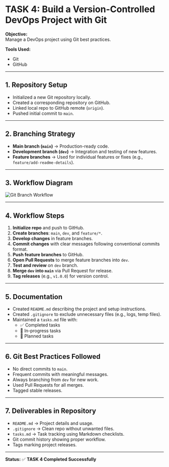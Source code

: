 # TASK 4: Build a Version-Controlled DevOps Project with Git

**Objective:**  
Manage a DevOps project using Git best practices.

**Tools Used:**  
- Git  
- GitHub  

---

## 1. Repository Setup
- Initialized a new Git repository locally.
- Created a corresponding repository on GitHub.
- Linked local repo to GitHub remote (`origin`).
- Pushed initial commit to `main`.

---

## 2. Branching Strategy
- **Main branch (`main`)** → Production-ready code.
- **Development branch (`dev`)** → Integration and testing of new features.
- **Feature branches** → Used for individual features or fixes (e.g., `feature/add-readme-details`).

---

## 3. Workflow Diagram

![Git Branch Workflow](path/to/image.png)

---

## 4. Workflow Steps
1. **Initialize repo** and push to GitHub.  
2. **Create branches**: `main`, `dev`, and `feature/*`.  
3. **Develop changes** in feature branches.  
4. **Commit changes** with clear messages following conventional commits format.  
5. **Push feature branches** to GitHub.  
6. **Open Pull Requests** to merge feature branches into `dev`.  
7. **Test and review** on `dev` branch.  
8. **Merge `dev` into `main`** via Pull Request for release.  
9. **Tag releases** (e.g., `v1.0.0`) for version control.

---

## 5. Documentation
- Created `README.md` describing the project and setup instructions.
- Created `.gitignore` to exclude unnecessary files (e.g., logs, temp files).
- Maintained a `tasks.md` file with:
  - ✅ Completed tasks
  - 🚧 In-progress tasks
  - 📅 Planned tasks

---

## 6. Git Best Practices Followed
- No direct commits to `main`.
- Frequent commits with meaningful messages.
- Always branching from `dev` for new work.
- Used Pull Requests for all merges.
- Tagged stable releases.

---

## 7. Deliverables in Repository
- `README.md` → Project details and usage.
- `.gitignore` → Clean repo without unwanted files.
- `tasks.md` → Task tracking using Markdown checklists.
- Git commit history showing proper workflow.
- Tags marking project releases.

---

**Status:** ✅ **TASK 4 Completed Successfully**
